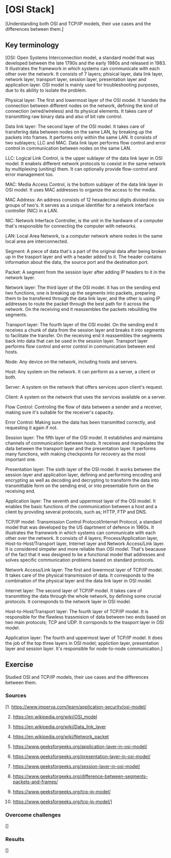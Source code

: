 # [OSI Stack]
[Understanding both OSI and TCP/IP models, their use cases and the differences between them.]

## Key terminology
[OSI: Open Systems Interconnection model, a standard model that was developed between the late 1790s and the early 1980s and released in 1983. It illustrates the framework in which systems can communicate with each other over the network. It consists of 7 layers; phisical layer, data link layer, network layer, transport layer, session layer, presentation layer and application layer. OSI model is mainly used for troubleshooting purposes, due to its ability to isolate the problem.

Physical layer: The first and lowermost layer of the OSI model. It handels the connection between different nodes on the network, defining the kind of connection (wired/wireless) and its physical elements. It takes care of transmitting raw binary data and also of bit rate control.

Data link layer: The second layer of the OSI model. It takes care of transfering data between nodes on the same LAN, by breaking up the packets into frames. It performs only within the same LAN. It consists of two sublayers; LLC and MAC. Data link layer performs flow control and error control in communication between nodes on the same LAN.

LLC: Logical Link Control, is the upper sublayer of the data link layer in OSI model. It enabels different network protocols to coexist in the same network by multiplexing (uniting) them. It can optionally provide flow-control and error management too.

MAC: Media Access Control, is the bottom sublayer of the data link layer in OSI model. It uses MAC addresses to organize the access to the media.

MAC Address: An address consists of 12 hexadecimal digits divided into six groups of two's. It serves as a unique identifier for a network interface controller (NIC) in a LAN.

NIC: Network Interface Controller, is the unit in the hardware of a computer that's responsible for connecting the computer with networks.

LAN: Local Area Network, is a computer network where nodes in the same local area are interconnected.

Segment: A piece of data that's a part of the original data after being broken up in the trasport layer and with a header added to it. The header contains information about the data, the source port and the destination port.

Packet: A segment from the session layer after adding IP headers to it in the network layer.

Network layer: The third layer of the OSI model. It has on the sending end two functions, one is breaking up the segments into packets, preparing them to be transfered through the data link layer, and the other is using IP addresses to route the packet through the best path for it across the network. On the receiving end it reassembles the packets rebuilding the segments.

Transport layer: The fourth layer of the OSI model. On the sending end it receives a chunk of data from the session layer and breaks it into segments to facilitate the transfer. On the receiving end it reassembles the segments back into data that can be used in the session layer. Transport layer performs flow control and error control in communication between end hosts.

Node: Any device on the network, including hosts and servers.

Host: Any system on the network. It can perform as a server, a client or both.

Server: A system on the network that offers services upon client's request.

Client: A system on the network that uses the services available on a server.

Flow Control: Controling the flow of data between a sender and a receiver, making sure it's suitable for the receiver's capacity.

Error Control: Making sure the data has been transmitted correctly, and requesting it again if not.

Session layer: The fifth layer of the OSI model. It establishes and maintains channels of communication between hosts. It receives and manipulates the data between the transport layer and the presentation layer. It performs many functions, with making checkpoints for recovery as the most important one.

Presentation layer: The sixth layer of the OSI model. It works between the session layer and application layer, defining and performing encoding and encrypting as well as decoding and decrypting to transform the data into transmittable form on the sending end, or into presentable form on the receiving end.

Application layer: The seventh and uppermost layer of the OSI model. It enables the basic functions of the communication between a host and a client by providing several protocols, such as; HTTP, FTP and DNS.

TCP/IP model: Transmission Control Protocol/Internet Protocol, a standard model that was developed by the US daprtment of defence in 1960s. It illustrates the framework in which systems can communicate with each other over the network. It consists of 4 layers; Process/Application layer, Host-to-Host/Transport layer, Internet layer and Network Access/Link layer. It is considered simpeler and more reliable than OSI model. That's beacause of the fact that it was designed to be a functional model that addresses and solves specific communication problems based on standard protocols.

Network Access/Link layer: The first and lowermost layer of TCP/IP model. It takes care of the physical transmission of data. It corresponds to the combination of the physical layer and the data link layer in OSI model.

Internet layer: The second layer of TCP/IP model. It takes care of transmitting the data through the whole network, by defining some crucial protocols. It corresponds to the network layer in OSI model.

Host-to-Host/Transport layer: The fourth layer of TCP/IP model. It is responsible for the flawless trassmision of data between two ends based on two main protocols; TCP and UDP. It corrsponds to the trasport layer in OSI model.

Application layer: The fourth and uppermost layer of TCP/IP model. It does the job of the top three layers in OSI model; appliction layer, presentation layer and session layer. It's responsible for node-to-node communication.]

## Exercise
Studied OSI and TCP/IP models, their use cases and the differences between them.

### Sources
[1. https://www.imperva.com/learn/application-security/osi-model/

2. https://en.wikipedia.org/wiki/OSI_model

3. https://en.wikipedia.org/wiki/Data_link_layer

4. https://en.wikipedia.org/wiki/Network_packet

5. https://www.geeksforgeeks.org/application-layer-in-osi-model/

6. https://www.geeksforgeeks.org/presentation-layer-in-osi-model/

7. https://www.geeksforgeeks.org/session-layer-in-osi-model/

8. https://www.geeksforgeeks.org/difference-between-segments-packets-and-frames/

9. https://www.geeksforgeeks.org/tcp-ip-model/

10. https://www.geeksforgeeks.org/tcp-ip-model/]

### Overcome challenges
[]

### Results
[]
